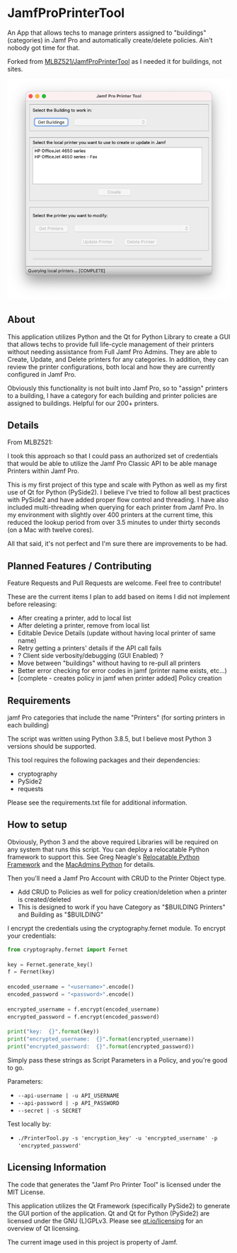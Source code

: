 JamfProPrinterTool
======

An App that allows techs to manage printers assigned to "buildings" (categories) in Jamf Pro and automatically create/delete policies. Ain't nobody got time for that.

Forked from [MLBZ521/JamfProPrinterTool](https://github.com/MLBZ521/JamfProPrinterTool) as I needed it for buildings, not sites.

<center><img src="https://github.com/koalatee/JamfProPrinterTool/blob/master/Jamf Pro Printer Tool.png" /></center>


## About

This application utilizes Python and the Qt for Python Library to create a GUI that allows techs to provide full life-cycle management of their printers without needing assistance from Full Jamf Pro Admins.  They are able to Create, Update, and Delete printers for any categories.  In addition, they can review the printer configurations, both local and how they are currently configured in Jamf Pro.

Obviously this functionality is not built into Jamf Pro, so to "assign" printers to a building, I have a category for each building and printer policies are assigned to buildings. Helpful for our 200+ printers.

## Details

From MLBZ521:

I took this approach so that I could pass an authorized set of credentials that would be able to utilize the Jamf Pro Classic API to be able manage Printers within Jamf Pro.

This is my first project of this type and scale with Python as well as my first use of Qt for Python (PySide2).  I believe I've tried to follow all best practices with PySide2 and have added proper flow control and threading.  I have also included multi-threading when querying for each printer from Jamf Pro.  In my environment with slightly over 400 printers at the current time, this reduced the lookup period from over 3.5 minutes to under thirty seconds (on a Mac with twelve cores).

All that said, it's not perfect and I'm sure there are improvements to be had.


## Planned Features / Contributing

Feature Requests and Pull Requests are welcome.  Feel free to contribute!

These are the current items I plan to add based on items I did not implement before releasing:
  * After creating a printer, add to local list
  * After deleting a printer, remove from local list
  * Editable Device Details (update without having local printer of same name)
  * Retry getting a printers' details if the API call fails
  * ? Client side verbosity/debugging (GUI Enabled) ?
  * Move between "buildings" without having to re-pull all printers
  * Better error checking for error codes in jamf (printer name exists, etc...)
  * [complete - creates policy in jamf when printer added] Policy creation 

##  Requirements

jamf Pro categories that include the name "Printers" (for sorting printers in each building)

The script was written using Python 3.8.5, but I believe most Python 3 versions should be supported.

This tool requires the following packages and their dependencies:
  * cryptography
  * PySide2
  * requests

Please see the requirements.txt file for additional information.


## How to setup

Obviously, Python 3 and the above required Libraries will be required on any system that runs this script.  You can deploy a relocatable Python framework to support this.  See Greg Neagle's [Relocatable Python Framework](https://github.com/gregneagle/relocatable-python) and the [MacAdmins Python](https://github.com/macadmins/python) for details.

Then you'll need a Jamf Pro Account with CRUD to the Printer Object type.
  * Add CRUD to Policies as well for policy creation/deletion when a printer is created/deleted
  * This is designed to work if you have Category as "$BUILDING Printers" and Building as "$BUILDING"

I encrypt the credentials using the cryptography.fernet module.  To encrypt your credentials:

```python
from cryptography.fernet import Fernet

key = Fernet.generate_key()
f = Fernet(key)

encoded_username = "<username>".encode()
encoded_password = "<password>".encode()

encrypted_username = f.encrypt(encoded_username)
encrypted_password = f.encrypt(encoded_password)

print("key:  {}".format(key))
print("encrypted_username:  {}".format(encrypted_username))
print("encrypted_password:  {}".format(encrypted_password))
```

Simply pass these strings as Script Parameters in a Policy, and you're good to go.

Parameters:
  * `--api-username | -u API_USERNAME`
  * `--api-password | -p API_PASSWORD`
  * `--secret | -s SECRET`

Test locally by:

  * `./PrinterTool.py -s 'encryption_key' -u 'encrypted_username' -p 'encrypted_password'`


## Licensing Information

The code that generates the "Jamf Pro Printer Tool" is licensed under the MIT License.

This application utilizes the Qt Framework (specifically PySide2) to generate the GUI portion of the application.  Qt and Qt for Python (PySide2) are licensed under the GNU (L)GPLv3.  Please see [qt.io/licensing](https://qt.io/licensing) for an overview of Qt licensing.

The current image used in this project is property of Jamf.
